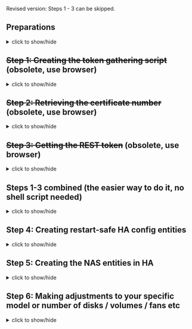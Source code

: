 Revised version: Steps 1 - 3 can be skipped.

## Preparations
<details>
  <summary>click to show/hide</summary>
  <br/>Before you get started, make sure to gather some important information that you’ll need later. Write it down somewhere, you’ll need it in the upcoming steps:<br/><br/>
  
  - The IP address of your NAS (four numbers, e.g., 192.168.178.9).
  - The port number your NAS uses for communication (usually 9999).
  - ~~The username of a NAS account with administrative privileges.~~ (not needed any longer)
  - ~~The password for that user account.~~ (not needed any longer)
  - ~~A specific number that we’ll extract in step 2 of this guide.~~ (not needed any longer)
  
  Since you already use most of this information when accessing your NAS through its Web Interface in a browser, it should be easy to find (e.g. the IP address and port number are displayed in your browser’s address bar):
  
  ![image](https://github.com/user-attachments/assets/01f2415a-c07f-4730-8150-6131435e11f3)
  
 ~~_Side note: While I initially explored this using a different approach, I will use the Visual Studio Code Server for this guide to make the steps easier to follow. If you haven’t installed it yet as an add-on, now is a good time to do so. Alternatively, you’ll need to manually execute the steps using an SSH shell and transfer files via an SMB connection to Home Assistant, or similar methods._~~
  
  ~~_Side note 2: All shell commands below can be copied and pasted directly from this guide. After pasting a command, press <Enter> to execute it._~~
</details>

## ~~Step 1: Creating the token gathering script~~ (obsolete, use browser)
<details>
  <summary>click to show/hide</summary>
  <br/>This will create a shell script for token generation:<br/><br/>
  
  - Open the Visual Studio Code and create a directory named `scripts` in your file structure on the left.
  - Inside `scripts`, create a new file called `get_ugreen_token.sh`.
  - Copy the content of `scripts/get_ugreen_token.sh` from this Github repository into your newly created file.
  - Right-click the file name and select “Open in Integrated Terminal”.
  - In the terminal window, run the following command: `chmod +x get_ugreen_token.sh`
  
  ![image](https://github.com/user-attachments/assets/3c4808fb-0aa5-4188-bc4d-96c56c79f3a5)

  The script is now ready to use.<br/><br/>
</details>

## ~~Step 2: Retrieving the certificate number~~ (obsolete, use browser)
<details>
  <summary>click to show/hide</summary>
  <br/>This will provide you the certificate number, which is the final piece of information we need for token generation:<br/><br/>

  - Stay in the terminal window and type: `clear` - it will get us an empty, clean workbench.
  - Connect to your NAS via SSH by running: `ssh your_username@your_nas_ip` (example: `ssh tom@192.168.178.9`).
  - Enter your password when prompted. You will now see the NAS command prompt (you’re working directly on the NAS).
  - Run the following command to list the certificate files: `sudo ls /var/cache/ugreen-rsa`<br/>(For security reasons, you will be asked to re-enter your password).
  - The output will list two files, e.g., `1000.key` and `1000.pub`.<br/>The file names give you a certificate number (here: 1000) - please write it down.
  - Log off from the NAS SSH session by typing: `exit`.
  
  ![image](https://github.com/user-attachments/assets/194275a3-57d7-4f7e-9bee-f43b96ee219c)
  
  We now have the final piece of information on hand that we need for token generation.
</details>

## ~~Step 3: Getting the REST token~~ (obsolete, use browser)
<details>
  <summary>click to show/hide</summary>
  <br/>Let's generate our token:<br/><br/>
  
  - Stay in the terminal window, run `clear` again for a clean workbench.
  - Run the shell script to generate the token: `./get_ugreen_token.sh` (the `./` at the beginning is important!).
  - Follow the prompts - you’ll need to provide:<br/>IP address the NAS, port number, username and password, certificate number retrieved in Step 2.<br/>Note: For security reasons, it will ask for the password again after entering the data.
  - You will be presented with 3 results:<br/>(1) an encrypted password, (2) a static token, (3) a session token.
  - Select the static token (we need only this one) and copy it to your clipboard.<br/>Make sure it is staying there until the end of the next step (safe way is to temporarily paste it somewhere).
  
  ![image](https://github.com/user-attachments/assets/e985f25f-0f16-4cfd-a552-08b50d444ef4)
  
  **Update 04/2025: After firmware 1.3, the `static token` is not working any longer. As a workaround, please use the `api_token` instead.**
  
  We now have a valid token that can be used to authenticate REST requests from Home Assistant towards the NAS.
</details>

## Steps 1-3 combined (the easier way to do it, no shell script needed)
<details>
  <summary>click to show/hide</summary>
  <br/>Let's gain our token:<br/><br/>
  
  - Open your web browser, log on to the Web GUI of the NAS with an administrative user.
  - Display the developer tools (most browsers: press F12).
  - The following picture (screenshot of Google Chrome developer tools) shows where to find the `static_token`key that we need. There might be different menu titles if you are using another browser; in most of them you can use Ctrl-F to locate the key![image](https://github.com/user-attachments/assets/19582953-1790-4a2e-9242-34fc56d32d43)
  - Select and right-click the `static_token` key and choose 'copy' (or 'copy value', again depending on your browser) to copy the token to your clipboard.<br/>Make sure it is staying there until the end of the next step (safe way is to temporarily paste it somewhere).
  
  We now have a valid token that can be used to authenticate REST requests from Home Assistant towards the NAS.
</details>

## Step 4: Creating restart-safe HA config entities
<details>
  <summary>click to show/hide</summary>
  <br/>This will ensure that your token is easily accessible and quickly adjustable at any time - no need to restart HA after changes:<br/><br/>
  
  - Open `configuration.yaml` and add a new package under the `homeassistant` key. Leave the `rest` section commented out for now; we’ll handle that in the next step. As always, pay attention to proper indentation:<br/><br/>
    ```yaml
    logger:
      default: warning
      logs:
        homeassistant.components.rest: critical
        homeassistant.components.sensor: error
    
    homeassistant:
      packages:
        ugreen_nas:
          # rest:            !include conf/ugreen_nas_rest.yaml
          # template:        !include conf/ugreen_nas_template_sensors.yaml
          input_text:        !include conf/ugreen_nas_input_text.yaml
    ```
  - Create a `conf` directory for your configuration and add a file named `ugreen_nas_input_text.yaml` inside it:<br/><br/>![image](https://github.com/user-attachments/assets/c133a6a0-a45f-4b7a-91d2-a81057ecff93)
  - Copy the content of the file `conf/ugreen_nas_input_text.yaml` from this repository into the newly created file.
  - Restart Home Assistant to apply the changes and create the entities.
  - Open **Developer Tools** → **States** in Home Assistant and filter for `ugreen`.<br/>For each filtered entity, set your local values, confirm each with 'Set state'.<br/><br/>![image](https://github.com/user-attachments/assets/c324dfaa-f522-4017-87f2-e5520817c890)
  
  We have now completed the basic configuration and initial setup.
</details>

## Step 5: Creating the NAS entities in HA
<details>
  <summary>click to show/hide</summary>
  <br/>Finally, we are ready to create our REST sensors in HA.<br/><br/>

  - Go back to VS Code and create a file `conf/ugreen_nas_rest.yaml` (next to the `ugreen_nas_rest.yaml` we have created before).
  - Copy/paste the code of this repository's `conf/ugreen_nas_rest.yaml` into it.
  - Create another file `conf/ugreen_nas_template_sensors.yaml` and copy it's contents from this repo, too.
  - Go back to your `configuration.yaml`and uncomment `rest:` and `template`![image](https://github.com/user-attachments/assets/8714d257-00af-41c5-b28a-98b726e2028e)
  - Restart Home Assistant.
  - Wait for a minute or two to let everything start properly, then choose **Developer Tools** --> **Actions** --> **Action:'RESTful: Reload'** and confirm.
  - After another 5...10 seconds you should be set.
  - Click **Developer Tools** --> **States** and filter for _ugreen_. All your NAS sensor names and data should appear.
  - Make sure you are aware of the latest comments in the '[known problems and limitations](https://github.com/Tom-Bom-badil/ugreen_nas/discussions/2) discussion here.
  - You may need to adjust your sensors to your model / discs / pools, see discussion [here](https://github.com/Tom-Bom-badil/ugreen_nas/discussions/6).

  _(... and let me know if you came across any difficulties, so I can improve this documentation ...)_
</details>

## Step 6: Making adjustments to your specific model or number of disks / volumes / fans etc
<details>
  <summary>click to show/hide</summary>
  <br/>Please make sure to check `homeassistant.log` for any errors. To adjust the default entities and sensors, you can comment / uncomment / add / remove entities in the following files:<br/><br/>

  - `conf/ugreen_nas_rest.yaml` for your REST requests ('raw data')
  - `conf/ugreen_nas_template_sensors.yaml` for your calculations and unit conversions.

  In both cases, no full restart is required. You can use the `Reload YAML` quickstart method to reload both REST and Template Sensors.

  Congratulations, enjoy your selfmade UGreen HA Integration! :)<br/>
  _(... and let me know if you came across any difficulties, so I can improve this documentation ...)_
</details>
